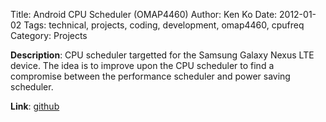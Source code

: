 Title: Android CPU Scheduler (OMAP4460) 
Author: Ken Ko
Date: 2012-01-02
Tags: technical, projects, coding, development, omap4460, cpufreq
Category: Projects

**Description**: CPU scheduler targetted for the Samsung Galaxy Nexus LTE device. 
The idea is to improve upon the CPU scheduler to find a compromise between the
performance scheduler and power saving scheduler.

**Link**: [github](https://github.com/ko/android-omap-tuna)

